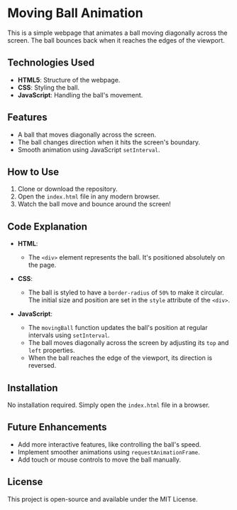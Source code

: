 # Moving Ball Animation

This is a simple webpage that animates a ball moving diagonally across the screen. The ball bounces back when it reaches the edges of the viewport.

## Technologies Used
- **HTML5**: Structure of the webpage.
- **CSS**: Styling the ball.
- **JavaScript**: Handling the ball's movement.

## Features
- A ball that moves diagonally across the screen.
- The ball changes direction when it hits the screen's boundary.
- Smooth animation using JavaScript `setInterval`.

## How to Use
1. Clone or download the repository.
2. Open the `index.html` file in any modern browser.
3. Watch the ball move and bounce around the screen!

## Code Explanation

- **HTML**: 
  - The `<div>` element represents the ball. It's positioned absolutely on the page.

- **CSS**: 
  - The ball is styled to have a `border-radius` of `50%` to make it circular. The initial size and position are set in the `style` attribute of the `<div>`.

- **JavaScript**: 
  - The `movingBall` function updates the ball's position at regular intervals using `setInterval`.
  - The ball moves diagonally across the screen by adjusting its `top` and `left` properties.
  - When the ball reaches the edge of the viewport, its direction is reversed.

## Installation

No installation required. Simply open the `index.html` file in a browser.

## Future Enhancements
- Add more interactive features, like controlling the ball's speed.
- Implement smoother animations using `requestAnimationFrame`.
- Add touch or mouse controls to move the ball manually.

## License
This project is open-source and available under the MIT License.
